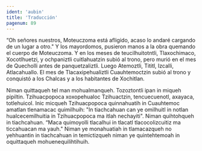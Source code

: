 ```yaml
---
ident: 'aubin'
title: 'Traducción'
pagenum: 89
---
```

“Oh señores nuestros, Moteuczoma está afligido, acaso lo andaré cargando de un lugar a otro." Y los mayordomos, pusieron manos a la obra quemando el cuerpo de Moteuczoma. Y en los meses de teucilhuitotntli, Tlaxochimaco, Xocotlhuetzi, y ochpaniztli cuitlahuatzin subió al trono, pero murió en el mes de Quecholli antes de panquetzaliztli. Luego Atemoztli, Tititl, Izcalli, Atlacahuallo. El mes de Tlacaxipehualiztli Cuauhtemoctzin subió al trono y conquistó a los Chalcas  y a los habitantes de Xochitlan.

Niman quittaqueh tel man mohualmanqueh. Tozoztontli ipan in miqueh pipiltin. Tzihuacpopoca xoxopehualoc Tzihuactzin, tencuecuenotl, axayaca, totlehuicol. Inic micqueh Tzihuacpopoca quinnahuatih in Cuauhtemoc amatlan tlenamacac quimilhuih: "In tiachcahuan can ye omilhuitl in notlan hualcecemilhuitia in Tzihuacpopoca ma itlah nechayiti". Niman quihtohqueh in tiachcahuan. “Maca quimoyolli tlacalhui in tlacatl tlacocolizcuitiz ma ticcahuacan ma yauh." Niman ye monahuatiah in tlamacazqueh no yehhuantin in tiachcahuan in temictizqueh niman ye quintehtemoah in oquittaqueh mohuenequilihtihuih. 
